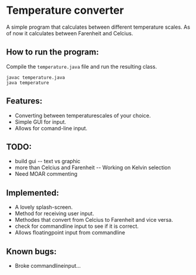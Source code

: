 # Temperature converter

A simple program that calculates between different temperature scales.
As of now it calculates between Farenheit and Celcius.

## How to run the program:
 
 Compile the `temperature.java` file and run the resulting class.
 
 ```shell
 javac temperature.java
 java temperature
 ```
##  Features:
 - Converting between temperaturescales of your choice.
 - Simple GUI for input.
 - Allows for comand-line input.

##  TODO:
 - build gui
 -- text vs graphic
 - more than Celcius and Farenheit
 -- Working on Kelvin selection
 - Need MOAR commenting

##  Implemented:
 - A lovely splash-screen.
 - Method for receiving user input.
 - Methodes that convert from Celcius to Farenheit and vice versa.
 - check for commandline input to see if it is correct.
 - Allows floatingpoint input from commandline


## Known bugs:
 - Broke commandlineinput...

